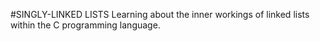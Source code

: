 #SINGLY-LINKED LISTS
Learning about the inner workings of linked lists within the C programming language.

